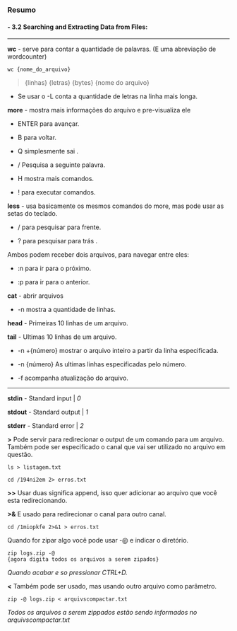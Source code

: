 ### Resumo

#### - 3.2 Searching and Extracting Data from Files:

----

**wc** - serve para contar a quantidade de palavras. (E uma abreviação de wordcounter) 

```shell
wc {nome_do_arquivo}
```

> {linhas} {letras} {bytes} {nome do arquivo}

- Se usar o -L conta a quantidade de letras na linha mais longa.

**more** - mostra mais informações do arquivo e pre-visualiza ele

- ENTER para avançar.

- B para voltar.

- Q simplesmente sai .

- / Pesquisa a seguinte palavra.

- H mostra mais comandos. 

- ! para executar comandos.

**less** - usa basicamente os mesmos comandos do more, mas pode usar as setas do teclado.

- / para pesquisar para frente.

- ? para pesquisar para trás .

Ambos podem receber dois arquivos, para navegar entre eles:

- :n para ir para o próximo.

- :p para ir para o anterior.

**cat**  - abrir arquivos

- -n mostra a quantidade de linhas.

**head** - Primeiras 10 linhas de um arquivo.

**tail** - Ultimas 10 linhas de um arquivo.

- -n +{número} mostrar o arquivo inteiro a partir da linha especificada.

- -n {número} As ultimas linhas especificadas pelo número.

- -f acompanha atualização do arquivo.

---

**stdin** - Standard input | *0*

**stdout** - Standard output | *1*

**stderr** - Standard error | *2*

**>** Pode servir para redirecionar o output de um comando para um arquivo. Também pode ser especificado o canal que vai ser utilizado no arquivo em questão.

```shell
ls > listagem.txt
```

```shell
cd /194ni2em 2> erros.txt
```

**>>** Usar duas significa append, isso quer adicionar ao arquivo que você esta redirecionando. 

**>&** E usado para redirecionar o canal para outro canal.

```shell
cd /1miopkfe 2>&1 > erros.txt
```

Quando for zipar algo você pode usar -@ e indicar o diretório.

```shell
zip logs.zip -@
{agora digita todos os arquivos a serem zipados}
```

*Quando acabar e so pressionar CTRL+D.*

**<** Também pode ser usado, mas usando outro arquivo como parâmetro.

```shell
zip -@ logs.zip < arquivscompactar.txt
```

*Todos os arquivos a serem zippados estão sendo informados no arquivscompactar.txt*
